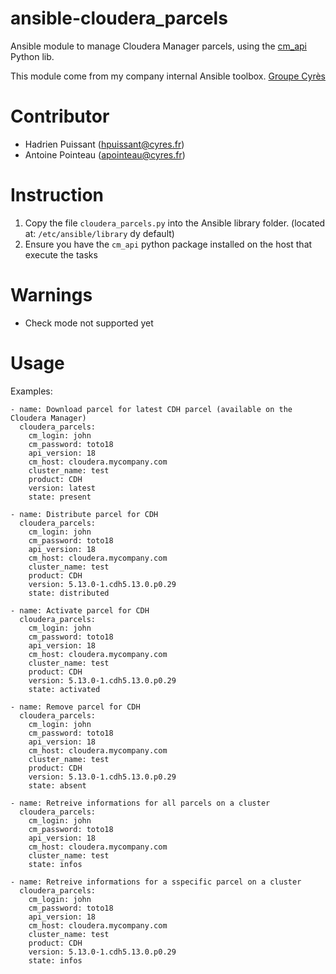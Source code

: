 # ansible-cloudera_parcels
Ansible module to manage Cloudera Manager parcels, using the [cm_api](https://cloudera.github.io/cm_api/docs/python-client/) Python lib. 

This module come from my company internal Ansible toolbox. [Groupe Cyrès][1]

[1]: https://www.cyres.fr/

# Contributor

- Hadrien Puissant (hpuissant@cyres.fr)
- Antoine Pointeau (apointeau@cyres.fr)

# Instruction

1) Copy the file `cloudera_parcels.py` into the Ansible library folder. (located at: `/etc/ansible/library` dy default)
2) Ensure you have the `cm_api` python package installed on the host that execute the tasks

# Warnings

- Check mode not supported yet

# Usage

Examples:
```
- name: Download parcel for latest CDH parcel (available on the Cloudera Manager)
  cloudera_parcels:
    cm_login: john
    cm_password: toto18
    api_version: 18
    cm_host: cloudera.mycompany.com
    cluster_name: test
    product: CDH
    version: latest
    state: present

- name: Distribute parcel for CDH
  cloudera_parcels:
    cm_login: john
    cm_password: toto18
    api_version: 18
    cm_host: cloudera.mycompany.com
    cluster_name: test
    product: CDH
    version: 5.13.0-1.cdh5.13.0.p0.29
    state: distributed

- name: Activate parcel for CDH
  cloudera_parcels:
    cm_login: john
    cm_password: toto18
    api_version: 18
    cm_host: cloudera.mycompany.com
    cluster_name: test
    product: CDH
    version: 5.13.0-1.cdh5.13.0.p0.29
    state: activated

- name: Remove parcel for CDH
  cloudera_parcels:
    cm_login: john
    cm_password: toto18
    api_version: 18
    cm_host: cloudera.mycompany.com
    cluster_name: test
    product: CDH
    version: 5.13.0-1.cdh5.13.0.p0.29
    state: absent

- name: Retreive informations for all parcels on a cluster
  cloudera_parcels:
    cm_login: john
    cm_password: toto18
    api_version: 18
    cm_host: cloudera.mycompany.com
    cluster_name: test
    state: infos

- name: Retreive informations for a sspecific parcel on a cluster
  cloudera_parcels:
    cm_login: john
    cm_password: toto18
    api_version: 18
    cm_host: cloudera.mycompany.com
    cluster_name: test
    product: CDH
    version: 5.13.0-1.cdh5.13.0.p0.29
    state: infos
```
